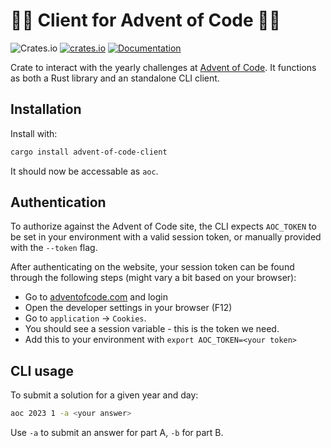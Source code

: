 # 🎅🎄 Client for Advent of Code 🎄🎅

![Crates.io](https://img.shields.io/crates/l/advent-of-code-client)
[![crates.io](https://img.shields.io/crates/v/advent-of-code-client.svg)](https://crates.io/crates/advent-of-code-client)
[![Documentation](https://docs.rs/advent-of-code-client/badge.svg)](https://docs.rs/advent-of-code-client)

Crate to interact with the yearly challenges at [Advent of Code](https://adventofcode.com).
It functions as both a Rust library and an standalone CLI client.

## Installation

Install with:

```sh
cargo install advent-of-code-client
```

It should now be accessable as `aoc`.

## Authentication

To authorize against the Advent of Code site, the CLI expects `AOC_TOKEN` to be set in your environment with a valid session token, or manually provided with the `--token` flag.

After authenticating on the website, your session token can be found through the following steps (might vary a bit based on your browser):

- Go to [adventofcode.com](https://adventofcode.com) and login
- Open the developer settings in your browser (F12)
- Go to `application` -> `Cookies`.
- You should see a session variable - this is the token we need.
- Add this to your environment with `export AOC_TOKEN=<your token>`

## CLI usage

To submit a solution for a given year and day:

```sh
aoc 2023 1 -a <your answer>
```

Use `-a` to submit an answer for part A, `-b` for part B.
